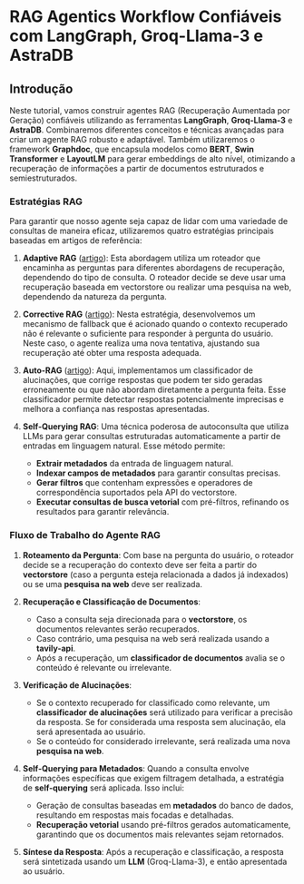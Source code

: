 # RAG Agentics Workflow Confiáveis com LangGraph, Groq-Llama-3 e AstraDB

## Introdução

Neste tutorial, vamos construir agentes RAG (Recuperação Aumentada por Geração) confiáveis utilizando as ferramentas **LangGraph**, **Groq-Llama-3** e **AstraDB**. Combinaremos diferentes conceitos e técnicas avançadas para criar um agente RAG robusto e adaptável. Também utilizaremos o framework **Graphdoc**, que encapsula modelos como **BERT**, **Swin Transformer** e **LayoutLM** para gerar embeddings de alto nível, otimizando a recuperação de informações a partir de documentos estruturados e semiestruturados.

### Estratégias RAG

Para garantir que nosso agente seja capaz de lidar com uma variedade de consultas de maneira eficaz, utilizaremos quatro estratégias principais baseadas em artigos de referência:

1. **Adaptive RAG** ([artigo](https://arxiv.org/abs/xxxx)): Esta abordagem utiliza um roteador que encaminha as perguntas para diferentes abordagens de recuperação, dependendo do tipo de consulta. O roteador decide se deve usar uma recuperação baseada em vectorstore ou realizar uma pesquisa na web, dependendo da natureza da pergunta.

2. **Corrective RAG** ([artigo](https://arxiv.org/abs/xxxx)): Nesta estratégia, desenvolvemos um mecanismo de fallback que é acionado quando o contexto recuperado não é relevante o suficiente para responder à pergunta do usuário. Neste caso, o agente realiza uma nova tentativa, ajustando sua recuperação até obter uma resposta adequada.

3. **Auto-RAG** ([artigo](https://arxiv.org/abs/xxxx)): Aqui, implementamos um classificador de alucinações, que corrige respostas que podem ter sido geradas erroneamente ou que não abordam diretamente a pergunta feita. Esse classificador permite detectar respostas potencialmente imprecisas e melhora a confiança nas respostas apresentadas.

4. **Self-Querying RAG**: Uma técnica poderosa de autoconsulta que utiliza LLMs para gerar consultas estruturadas automaticamente a partir de entradas em linguagem natural. Esse método permite:
   - **Extrair metadados** da entrada de linguagem natural.
   - **Indexar campos de metadados** para garantir consultas precisas.
   - **Gerar filtros** que contenham expressões e operadores de correspondência suportados pela API do vectorstore.
   - **Executar consultas de busca vetorial** com pré-filtros, refinando os resultados para garantir relevância.

### Fluxo de Trabalho do Agente RAG

1. **Roteamento da Pergunta**: Com base na pergunta do usuário, o roteador decide se a recuperação do contexto deve ser feita a partir do **vectorstore** (caso a pergunta esteja relacionada a dados já indexados) ou se uma **pesquisa na web** deve ser realizada.

2. **Recuperação e Classificação de Documentos**: 
   - Caso a consulta seja direcionada para o **vectorstore**, os documentos relevantes serão recuperados.
   - Caso contrário, uma pesquisa na web será realizada usando a **tavily-api**.
   - Após a recuperação, um **classificador de documentos** avalia se o conteúdo é relevante ou irrelevante.

3. **Verificação de Alucinações**:
   - Se o contexto recuperado for classificado como relevante, um **classificador de alucinações** será utilizado para verificar a precisão da resposta. Se for considerada uma resposta sem alucinação, ela será apresentada ao usuário.
   - Se o conteúdo for considerado irrelevante, será realizada uma nova **pesquisa na web**.

4. **Self-Querying para Metadados**: Quando a consulta envolve informações específicas que exigem filtragem detalhada, a estratégia de **self-querying** será aplicada. Isso inclui:
   - Geração de consultas baseadas em **metadados** do banco de dados, resultando em respostas mais focadas e detalhadas.
   - **Recuperação vetorial** usando pré-filtros gerados automaticamente, garantindo que os documentos mais relevantes sejam retornados.

5. **Síntese da Resposta**: Após a recuperação e classificação, a resposta será sintetizada usando um **LLM** (Groq-Llama-3), e então apresentada ao usuário.

